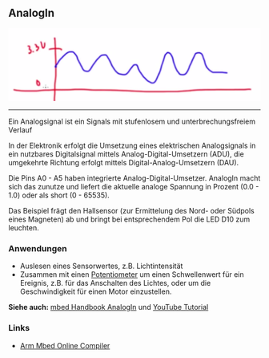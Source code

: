 ## AnalogIn

![](../../images/AnalogIn.png)

- - -

Ein Analogsignal ist ein Signals mit stufenlosem und unterbrechungsfreiem Verlauf

In der Elektronik erfolgt die Umsetzung eines elektrischen Analogsignals in ein nutzbares Digitalsignal mittels Analog-Digital-Umsetzern (ADU), die umgekehrte Richtung erfolgt mittels Digital-Analog-Umsetzern (DAU).

Die Pins A0 - A5 haben integrierte Analog-Digital-Umsetzer. AnalogIn macht sich das zunutze und liefert die aktuelle analoge Spannung in Prozent (0.0 - 1.0) oder als short (0 - 65535).

Das Beispiel frägt den Hallsensor (zur Ermittelung des Nord- oder Südpols eines Magneten) ab und bringt bei entsprechendem Pol die LED D10 zum leuchten.

### Anwendungen

*   Auslesen eines Sensorwertes, z.B. Lichtintensität
*   Zusammen mit einen [Potentiometer](http://de.wikipedia.org/wiki/Potentiometer) um einen Schwellenwert für ein Ereignis, z.B. für das Anschalten des Lichtes, oder um die Geschwindigkeit für einen Motor einzustellen.

**Siehe auch:** [mbed Handbook AnalogIn](https://docs.mbed.com/docs/mbed-os-api-reference/en/latest/APIs/io/AnalogIn/) und [YouTube Tutorial](https://www.youtube.com/watch?v=LLXJ3KE1XZw)

### Links

*  [Arm Mbed Online Compiler](https://os.mbed.com/compiler/#import:/teams/IoTKitV3/code/AnalogIn/)
